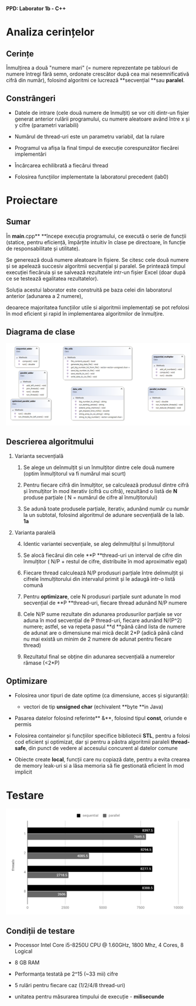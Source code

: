 **PPD: Laborator 1b - C++**

# **Analiza cerințelor**

## **Cerințe**

Înmulțirea a două "numere mari" (= numere reprezentate pe tablouri de numere întregi fără semn, ordonate crescător după cea mai nesemnificativă cifră din număr), folosind algoritmi ce lucrează **secvențial **sau **paralel**.

## **Constrângeri**

* Datele de intrare (cele două numere de înmulțit) se vor citi dintr-un fișier generat anterior rulării programului, cu numere aleatoare având între x și y cifre (parametri variabili)

* Numărul de thread-uri este un parametru variabil, dat la rulare

* Programul va afișa la final timpul de execuție corespunzător fiecărei implementări

* Încărcarea echilibrată a fiecărui thread

* Folosirea funcțiilor implementate la laboratorul precedent (lab0)

# **Proiectare**

## **Sumar**

În **main**.cpp** **începe execuția programului, ce execută o serie de funcții (statice, pentru eficiență,  împărțite intuitiv în clase pe directoare, în funcție de responsabilitate și utilitate).

Se generează două numere aleatoare în fișiere. Se citesc cele două numere și se apelează succesiv algoritmii secvențial și paralel. Se printează timpul execuției fiecăruia și se salvează rezultatele intr-un fișier Excel (doar după ce se testează egalitatea rezultatelor).

Soluția acestui laborator este construită pe baza celei din laboratorul anterior (adunarea a 2 numere),

deoarece majoritatea funcțiilor utile si algoritmii implementați se pot refolosi în mod eficient și rapid în implementarea algoritmilor de înmulțire.

## **Diagrama de clase**

![image alt text](image_0.png)

## **Descrierea algoritmului**

1. Varianta secvențială 

    1. Se alege un deînmulțit și un înmulțitor dintre cele două numere (optim înmulțitorul va fi numărul mai scurt)

    2. Pentru fiecare cifră din înmulțitor, se calculează produsul dintre cifră și înmulțitor în mod iterativ (cifră cu cifră), rezultând o listă de **N** produse parțiale ( N = numărul de cifre al înmulțitorului)

    3. Se adună toate produsele parțiale, iterativ, adunând număr cu număr la un subtotal, folosind algoritmul de adunare secvențială de la lab. **1a**

2. Varianta paralelă

    4. Identic variantei secvențiale, se aleg deînmulțitul și înmulțitorul

    5. Se alocă fiecărui din cele **P **thread-uri un interval de cifre din înmulțitor ( N/P + restul de cifre, distribuite în mod aproximativ egal)

    6. Fiecare thread calculează N/P produsuri parțiale între deînmulțit și cifrele înmulțitorului din intervalul primit și le adaugă intr-o listă comună

    7. Pentru **optimizare**, cele N produsuri parțiale sunt adunate în mod secvențial de **P **thread-uri, fiecare thread adunând N/P numere

    8. Cele N/P sume rezultate din adunarea produsurilor parțiale se vor aduna în mod secvențial de P thread-uri, fiecare adunând N/(P^2) numere; astfel, se va repeta pasul **d **până când lista de numere de adunat are o dimensiune mai mică decât 2*P (adică până când nu mai există un minim de 2 numere de adunat pentru fiecare thread)

    9. Rezultatul final se obține din adunarea secvențială a numerelor rămase (<2*P)

## **Optimizare**

* Folosirea unor tipuri de date optime (ca dimensiune, acces și siguranță):

    * vectori de tip **unsigned char** (echivalent **byte **in Java)

* Pasarea datelor folosind referinte** &**, folosind tipul **const**, oriunde e permis

* Folosirea containelor și funcțiilor specifice bibliotecii **STL**, pentru a folosi cod eficient și optimizat, dar și pentru a păstra algoritmii paraleli **thread-safe**, din punct de vedere al accesului concurent al datelor comune

* Obiecte create **local**, funcții care nu copiază date, pentru a evita crearea de memory leak-uri si a lăsa memoria să fie gestionată eficient în mod implicit

# **Testare**

![image alt text](image_1.png)

## **Condiții de testare**

* Processor Intel Core i5-8250U CPU @ 1.60GHz, 1800 Mhz, 4 Cores, 8 Logical

* 8 GB RAM

* Performanța testată pe 2^15 (~33 mii) cifre

* 5 rulări pentru fiecare caz (1/2/4/8 thread-uri)

* unitatea pentru măsurarea timpului de execuție - **milisecunde**

